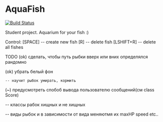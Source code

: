 # AquaFish

[![Build Status](https://travis-ci.org/mrsndmn/AquaFish.svg?branch=master)](https://travis-ci.org/mrsndmn/AquaFish)

Student project. Aquarium for your fish :)

Control:
    [SPACE]     -- create new fish
    [R]         -- delete fish
    [LSHIFT+R]  -- delete all fishes

TODO
  (ok) сделать, чтобы путь рыбки вверх или вних определялся рандомно
        
  (ok) убрать белый фон
    
    -- научит рыбок умирать, кормить
   
   (~) предусмотреть спобоб вывода пользователю сообщений(см class Score)
   
   -- классы рабок хищных и не хищных
   
   -- виды рыбок и в зависимости от вида меняютмя их maxHP speed etc..
